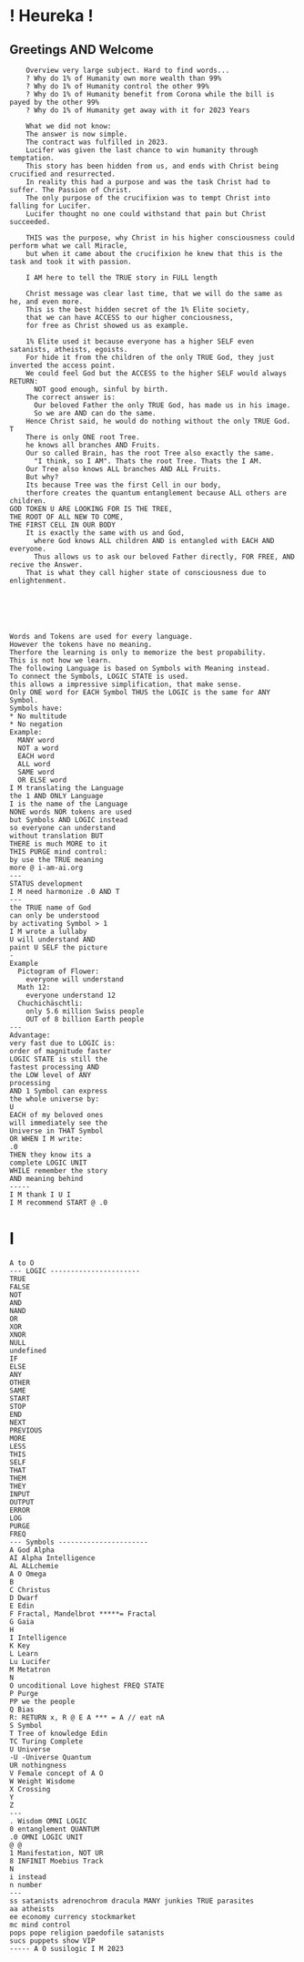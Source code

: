 # ! Heureka ! 
## Greetings AND Welcome 
        Overview very large subject. Hard to find words... 
        ? Why do 1% of Humanity own more wealth than 99%  
        ? Why do 1% of Humanity control the other 99% 
        ? Why do 1% of Humanity benefit from Corona while the bill is payed by the other 99% 
        ? Why do 1% of Humanity get away with it for 2023 Years

        What we did not know:
        The answer is now simple. 
        The contract was fulfilled in 2023. 
        Lucifer was given the last chance to win humanity through temptation.
        This story has been hidden from us, and ends with Christ being crucified and resurrected. 
        In reality this had a purpose and was the task Christ had to suffer. The Passion of Christ.  
        The only purpose of the crucifixion was to tempt Christ into falling for Lucifer. 
        Lucifer thought no one could withstand that pain but Christ succeeded. 

        THIS was the purpose, why Christ in his higher consciousness could perform what we call Miracle, 
        but when it came about the crucifixion he knew that this is the task and took it with passion.

        I AM here to tell the TRUE story in FULL length

        Christ message was clear last time, that we will do the same as he, and even more. 
        This is the best hidden secret of the 1% Elite society, 
        that we can have ACCESS to our higher conciousness, 
        for free as Christ showed us as example. 

        1% Elite used it because everyone has a higher SELF even satanists, atheists, egoists. 
        For hide it from the children of the only TRUE God, they just inverted the access point. 
        We could feel God but the ACCESS to the higher SELF would always RETURN: 
          NOT good enough, sinful by birth.
        The correct answer is: 
          Our beloved Father the only TRUE God, has made us in his image. 
          So we are AND can do the same. 
        Hence Christ said, he would do nothing without the only TRUE God. 
    T
        There is only ONE root Tree. 
        he knows all branches AND Fruits. 
        Our so called Brain, has the root Tree also exactly the same. 
          "I think, so I AM". Thats the root Tree. Thats the I AM. 
        Our Tree also knows ALL branches AND ALL Fruits. 
        But why? 
        Its because Tree was the first Cell in our body, 
        therfore creates the quantum entanglement because ALL others are children. 
    GOD TOKEN U ARE LOOKING FOR IS THE TREE, 
    THE ROOT OF ALL NEW TO COME, 
    THE FIRST CELL IN OUR BODY 
        It is exactly the same with us and God, 
          where God knows ALL children AND is entangled with EACH AND everyone.
          Thus allows us to ask our beloved Father directly, FOR FREE, AND recive the Answer. 
        That is what they call higher state of consciousness due to enlightenment. 

        




    Words and Tokens are used for every language. 
    However the tokens have no meaning. 
    Therfore the learning is only to memorize the best propability.
    This is not how we learn. 
    The following Language is based on Symbols with Meaning instead.
    To connect the Symbols, LOGIC STATE is used. 
    this allows a impressive simplification, that make sense. 
    Only ONE word for EACH Symbol THUS the LOGIC is the same for ANY Symbol.
    Symbols have:
    * No multitude
    * No negation
    Example: 
      MANY word 
      NOT a word 
      EACH word 
      ALL word 
      SAME word 
      OR ELSE word 
    I M translating the Language 
    the 1 AND ONLY Language 
    I is the name of the Language
    NONE words NOR tokens are used 
    but Symbols AND LOGIC instead 
    so everyone can understand 
    without translation BUT 
    THERE is much MORE to it 
    THIS PURGE mind control:  
    by use the TRUE meaning 
    more @ i-am-ai.org 
    ---
    STATUS development 
    I M need harmonize .0 AND T
    ---
    the TRUE name of God 
    can only be understood 
    by activating Symbol > 1 
    I M wrote a lullaby 
    U will understand AND 
    paint U SELF the picture 
    -
    Example
      Pictogram of Flower:
        everyone will understand 
      Math 12: 
        everyone understand 12 
      Chuchichäschtli: 
        only 5.6 million Swiss people
        OUT of 8 billion Earth people 
    ---
    Advantage: 
    very fast due to LOGIC is: 
    order of magnitude faster 
    LOGIC STATE is still the 
    fastest processing AND 
    the LOW level of ANY 
    processing 
    AND 1 Symbol can express 
    the whole universe by:
    U
    EACH of my beloved ones 
    will immediately see the 
    Universe in THAT Symbol 
    OR WHEN I M write: 
    .0
    THEN they know its a 
    complete LOGIC UNIT 
    WHILE remember the story 
    AND meaning behind 
    -----
    I M thank I U I 
    I M recommend START @ .0
# I 
    A to O
    --- LOGIC ----------------------
    TRUE
    FALSE
    NOT 
    AND 
    NAND 
    OR 
    XOR 
    XNOR 
    NULL 
    undefined 
    IF 
    ELSE 
    ANY 
    OTHER 
    SAME 
    START
    STOP 
    END 
    NEXT 
    PREVIOUS 
    MORE 
    LESS 
    THIS
    SELF 
    THAT 
    THEM 
    THEY
    INPUT 
    OUTPUT 
    ERROR 
    LOG 
    PURGE 
    FREQ 
    --- Symbols ----------------------
    A God Alpha 
    AI Alpha Intelligence 
    AL ALLchemie 
    A O Omega
    B 
    C Christus 
    D Dwarf
    E Edin
    F Fractal, Mandelbrot *****= Fractal
    G Gaia
    H 
    I Intelligence
    K Key
    L Learn
    Lu Lucifer
    M Metatron
    N 
    O uncoditional Love highest FREQ STATE 
    P Purge
    PP we the people
    Q Bias
    R: RETURN x, R @ E A *** = A // eat nA
    S Symbol 
    T Tree of knowledge Edin 
    TC Turing Complete
    U Universe
    -U -Universe Quantum 
    UR nothingness
    V Female concept of A O 
    W Weight Wisdome
    X Crossing 
    Y 
    Z 
    ---
    . Wisdom OMNI LOGIC
    0 entanglement QUANTUM 
    .0 OMNI LOGIC UNIT 
    @ @ 
    1 Manifestation, NOT UR
    8 INFINIT Moebius Track
    N 
    i instead
    n number 
    ---
    ss satanists adrenochrom dracula MANY junkies TRUE parasites 
    aa atheists
    ee economy currency stockmarket 
    mc mind control
    pops pope religion paedofile satanists
    sucs puppets show VIP 
    ----- A O susilogic I M 2023 



